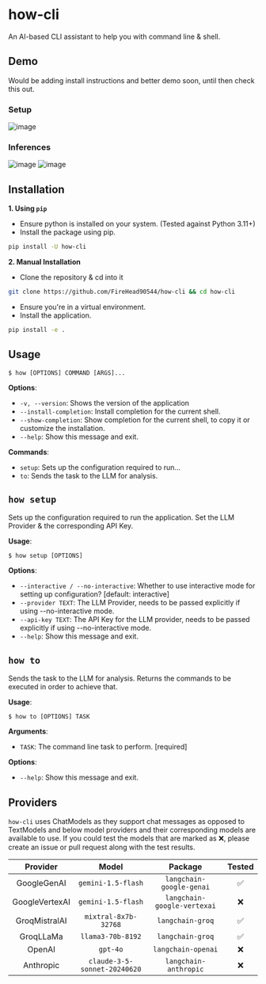 # how-cli
An AI-based CLI assistant to help you with command line & shell.


## Demo 
Would be adding install instructions and better demo soon, until then check this out.
### Setup
![image](https://github.com/user-attachments/assets/87d3ba64-ecb7-43c6-9863-a62c39396ac5)

### Inferences
![image](https://github.com/user-attachments/assets/7af58310-183a-429b-aa66-e6abe36713fb)
![image](https://github.com/user-attachments/assets/20062ac2-1057-4139-9f60-990bd41605da)


## Installation
**1. Using `pip`**
  - Ensure python is installed on your system. (Tested against Python 3.11+)
  - Install the package using pip.
  ```bash
  pip install -U how-cli
  ```
**2. Manual Installation**
  - Clone the repository & cd into it
  ```bash
  git clone https://github.com/FireHead90544/how-cli && cd how-cli
  ```
  - Ensure you're in a virtual environment.
  - Install the application.
  ```bash
  pip install -e .
  ```


## Usage
```console
$ how [OPTIONS] COMMAND [ARGS]...
```

**Options**:
* `-v, --version`: Shows the version of the application
* `--install-completion`: Install completion for the current shell.
* `--show-completion`: Show completion for the current shell, to copy it or customize the installation.
* `--help`: Show this message and exit.

**Commands**:
* `setup`: Sets up the configuration required to run...
* `to`: Sends the task to the LLM for analysis.


## `how setup`
Sets up the configuration required to run the application.
Set the LLM Provider & the corresponding API Key.

**Usage**:
```console
$ how setup [OPTIONS]
```

**Options**:
* `--interactive / --no-interactive`: Whether to use interactive mode for setting up configuration?  [default: interactive]
* `--provider TEXT`: The LLM Provider, needs to be passed explicitly if using --no-interactive mode.
* `--api-key TEXT`: The API Key for the LLM provider, needs to be passed explicitly if using --no-interactive mode.
* `--help`: Show this message and exit.


## `how to`
Sends the task to the LLM for analysis.
Returns the commands to be executed in order to achieve that.

**Usage**:
```console
$ how to [OPTIONS] TASK
```

**Arguments**:
* `TASK`: The command line task to perform.  [required]

**Options**:
* `--help`: Show this message and exit.


## Providers
`how-cli` uses ChatModels as they support chat messages as opposed to TextModels and below model providers and their corresponding models are available to use. If you could test the models that are marked as ❌, please create an issue or pull request along with the test results.

| Provider | Model | Package | Tested |
|:--------:|:-----:|:-------:|:------:|
| GoogleGenAI   | `gemini-1.5-flash` | `langchain-google-genai` | ✅ |
| GoogleVertexAI | `gemini-1.5-flash` | `langchain-google-vertexai` | ❌ |
| GroqMistralAI | `mixtral-8x7b-32768` | `langchain-groq` | ✅ |
| GroqLLaMa | `llama3-70b-8192` | `langchain-groq` | ✅ |
| OpenAI | `gpt-4o` | `langchain-openai` | ❌ |
| Anthropic | `claude-3-5-sonnet-20240620` | `langchain-anthropic` | ❌ |